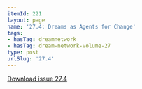 ```yaml
---
itemId: 221
layout: page
name: '27.4: Dreams as Agents for Change'
tags:
- hasTag: dreamnetwork
- hasTag: dream-network-volume-27
type: post
urlSlug: '27.4'
---
```

<a href="files/pdfs/Volume_27/27.4_agents_for_change.pdf" download="">Download issue 27.4</a>
